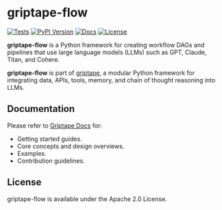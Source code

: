 # griptape-flow

[![Tests](https://github.com/griptape-ai/griptape-flow/actions/workflows/tests.yml/badge.svg)](https://github.com/griptape-ai/griptape-flow/actions/workflows/tests.yml)
[![PyPI Version](https://img.shields.io/pypi/v/griptape-flow.svg)](https://pypi.python.org/pypi/griptape-flow)
[![Docs](https://readthedocs.org/projects/griptape/badge/)](https://griptape.readthedocs.io/en/latest/griptape_flow/)
[![License](https://img.shields.io/badge/License-Apache%202.0-blue.svg)](https://github.com/gitbucket/gitbucket/blob/master/LICENSE)

**griptape-flow** is a Python framework for creating workflow DAGs and pipelines that use large language models (LLMs) such as GPT, Claude, Titan, and Cohere.

**griptape-flow** is part of [griptape](https://github.com/griptape-ai/griptape), a modular Python framework for integrating data, APIs, tools, memory, and chain of thought reasoning into LLMs.

## Documentation

Please refer to [Griptape Docs](https://griptape.readthedocs.io) for:

- Getting started guides. 
- Core concepts and design overviews.
- Examples.
- Contribution guidelines.

## License

griptape-flow is available under the Apache 2.0 License.